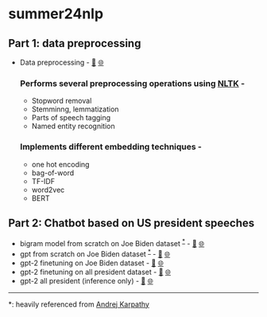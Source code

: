 # summer24nlp

## Part 1: data preprocessing
- Data preprocessing - [📓](./) [🌐](./NLP_Preprocessing.html)  
  ### Performs several preprocessing operations using [NLTK](https://www.nltk.org/) -
  - Stopword removal
  - Stemminng, lemmatization
  - Parts of speech tagging
  - Named entity recognition
  
  ### Implements different embedding techniques -
  - one hot encoding
  - bag-of-word
  - TF-IDF
  - word2vec
  - BERT

## Part 2: Chatbot based on US president speeches
- bigram model from scratch on Joe Biden dataset <sup>[*](#f1)</sup> - [📓](https://github.com/47wolhaiksong/summer24nlp/blob/main/biden_bigram.ipynb) [🌐](./biden_bigram.html)
- gpt from scratch on Joe Biden dataset <sup>[*](#f1)</sup> - [📓](https://github.com/47wolhaiksong/summer24nlp/blob/main/biden_GPT.ipynb) [🌐](./biden_GPT.html)
- gpt-2 finetuning on Joe Biden dataset - [📓](https://github.com/47wolhaiksong/summer24nlp/blob/main/biden_gpt2.ipynb) [🌐](./biden_gpt2.html)
- gpt-2 finetuning on all president dataset - [📓](https://github.com/47wolhaiksong/summer24nlp/blob/main/presidents_gpt2.ipynb) [🌐](./presidents_gpt2.html)
- gpt-2 all president (inference only) - [📓](https://github.com/47wolhaiksong/summer24nlp/blob/main/presidents_gpt2_inference.ipynb) [🌐](./presidents_gpt2_inference.ipynb.html)
---
<a name="f1">*</a>: heavily referenced from [Andrej Karpathy](https://youtu.be/kCc8FmEb1nY?si=rFriklQNCBkr231P)
